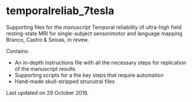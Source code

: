 # temporalreliab_7tesla
Supporting files for the manuscript
Temporal reliability of ultra-high field resting-state MRI for single-subject sensorimotor and language mapping
Branco, Castro & Seixas, in revew. 

Contains:
- An in-depth instructions file with all the necessary steps for replication of the manuscript results
- Supporting scripts for a the key steps that require automation
- Hand-made skull-stripped strucutral files

Last updated on 29 October 2016. 
